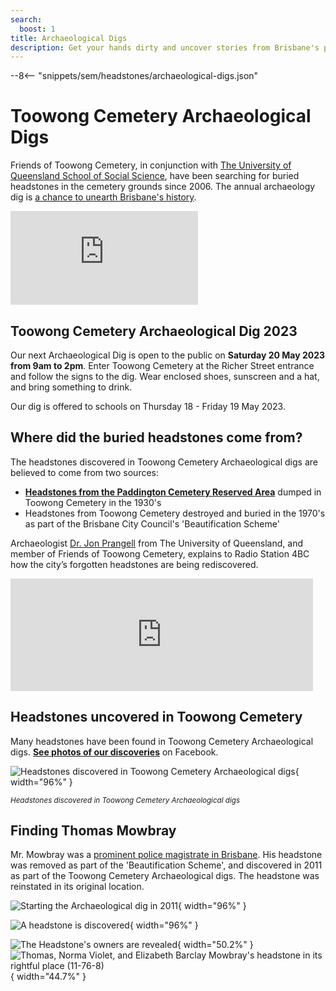 ```yaml
---
search:
  boost: 1
title: Archaeological Digs
description: Get your hands dirty and uncover stories from Brisbane's past 
---
```


--8<-- "snippets/sem/headstones/archaeological-digs.json"

# Toowong Cemetery Archaeological Digs

Friends of Toowong Cemetery, in conjunction with [The University of Queensland School of Social Science](https://social-science.uq.edu.au/undergraduate/archaeology), have been searching for buried headstones in the cemetery grounds since 2006. The annual archaeology dig is [a chance to unearth Brisbane's history](https://www.abc.net.au/news/2018-05-26/archaeology-dig-at-toowong-cemetery-a-chance-to-unearth-history/9800474). 

<div class="video-wrapper">
  <iframe src="https://www.youtube.com/embed/hgCx4OW69cY" title="YouTube video player" frameborder="0" allow="accelerometer; clipboard-write; encrypted-media; gyroscope; picture-in-picture" allowfullscreen></iframe>
</div> 

## Toowong Cemetery Archaeological Dig 2023 

Our next Archaeological Dig is open to the public on **Saturday 20 May 2023 from 9am to 2pm**. Enter Toowong Cemetery at the Richer Street entrance and follow the signs to the dig. Wear enclosed shoes, sunscreen and a hat, and bring something to drink.

Our dig is offered to schools on Thursday 18 - Friday 19 May 2023.

## Where did the buried headstones come from?

The headstones discovered in Toowong Cemetery Archaeological digs are believed to come from two sources: 

- **[Headstones from the Paddington Cemetery Reserved Area](lost-paddington-headstones.md)** dumped in Toowong Cemetery in the 1930's
- Headstones from Toowong Cemetery destroyed and buried in the 1970's as part of the Brisbane City Council's 'Beautification Scheme'

Archaeologist [Dr. Jon Prangell](https://social-science.uq.edu.au/profile/138/jon-prangnell) from The University of Queensland, and member of Friends of Toowong Cemetery, explains to Radio Station 4BC how the city’s forgotten headstones are being rediscovered. 

<iframe src="https://omny.fm/shows/4bc-weekends-with-spencer-howson/archaeologists-unearth-forgotten-headstones-in-too/embed" width="96%" height="180" allow="autoplay; clipboard-write" frameborder="0" title="Archaeologists unearth  forgotten headstones in Toowong"></iframe>

## Headstones uncovered in Toowong Cemetery

Many headstones have been found in Toowong Cemetery Archaeological digs. **[See photos of our discoveries](https://www.facebook.com/pg/1871fotc/photos/?ref=page_internal)** on Facebook.

![Headstones discovered in Toowong Cemetery Archaeological digs](../assets/lost-and-found.jpg){ width="96%" } 

*<small>Headstones discovered in Toowong Cemetery Archaeological digs</small>*

## Finding Thomas Mowbray

Mr. Mowbray was a [prominent police magistrate in Brisbane](https://trove.nla.gov.au/newspaper/article/82175317). His headstone was removed as part of the 'Beautification Scheme', and discovered in 2011 as part of the Toowong Cemetery Archaeological digs. The headstone was reinstated in its original location.

![Starting the Archaeological dig in 2011](../assets/images/digs/2011/fotc-2011-dig-3.jpg){ width="96%" } 

![A headstone is discovered](../assets/images/digs/2011/fotc-2011-dig-1.jpg){ width="96%" } 

![The Headstone's owners are revealed](../assets/images/digs/2011/fotc-2011-dig-6.jpg){ width="50.2%" } ![Thomas, Norma Violet, and Elizabeth Barclay Mowbray's headstone in its rightful place (11-76-8)](../assets/images/digs/2011/fotc-2011-dig-8.jpg){ width="44.7%" } 

